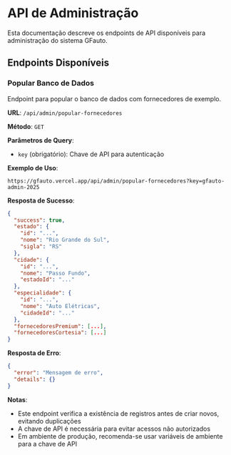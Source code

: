 # API de Administração

Esta documentação descreve os endpoints de API disponíveis para administração do sistema GFauto.

## Endpoints Disponíveis

### Popular Banco de Dados

Endpoint para popular o banco de dados com fornecedores de exemplo.

**URL**: `/api/admin/popular-fornecedores`

**Método**: `GET`

**Parâmetros de Query**:
- `key` (obrigatório): Chave de API para autenticação

**Exemplo de Uso**:
```
https://gfauto.vercel.app/api/admin/popular-fornecedores?key=gfauto-admin-2025
```

**Resposta de Sucesso**:
```json
{
  "success": true,
  "estado": {
    "id": "...",
    "nome": "Rio Grande do Sul",
    "sigla": "RS"
  },
  "cidade": {
    "id": "...",
    "nome": "Passo Fundo",
    "estadoId": "..."
  },
  "especialidade": {
    "id": "...",
    "nome": "Auto Elétricas",
    "cidadeId": "..."
  },
  "fornecedoresPremium": [...],
  "fornecedoresCortesia": [...]
}
```

**Resposta de Erro**:
```json
{
  "error": "Mensagem de erro",
  "details": {}
}
```

**Notas**:
- Este endpoint verifica a existência de registros antes de criar novos, evitando duplicações
- A chave de API é necessária para evitar acessos não autorizados
- Em ambiente de produção, recomenda-se usar variáveis de ambiente para a chave de API
